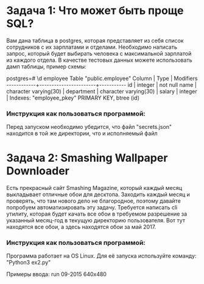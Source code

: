 <h1>Задача 1: Что может быть проще SQL?</h1>
Вам дана таблица в postgres, которая представляет из себя список сотрудников с
их зарплатами и отделами. Необходимо написать запрос, который будет выбирать
человека с максимальной зарплатой из каждого отдела.
В качестве тестовых данных можете использовать дамп таблицы, пример схемы:

postgres=# \d employee
            Table "public.employee"
   Column   |         Type          | Modifiers
------------+-----------------------+-----------
 id         | integer               | not null
 name       | character varying(30) |
 department | character varying(30) |
 salary     | integer               |
Indexes:
    "employee_pkey" PRIMARY KEY, btree (id)
    
<h3>Инструкция как пользоваться программой:</h3>
Перед запуском необходимо убедится, что файл "secrets.json" находится в той же 
директории, что и исполняемый файл

<h1>Задача 2: Smashing Wallpaper Downloader</h1>

Есть прекрасный сайт Smashing Magazine, который каждый месяц выкладывает
отличные обои для десктопа. Заходить каждый месяц и проверять, что там нового
дело не благородное, поэтому давайте попробуем автоматизировать эту задачу.
Требуется написать cli утилиту, которая будет качать все обои в требуемом
разрешение за указанный месяц-год в текущую директорию пользователя.
Вот тут находятся все обои, а здесь находятся обои за май 2017.

<h3>Инструкция как пользоваться программой:</h3>
Программа работает на OS Linux. Для её запуска используйте команду:
"Python3 ex2.py"

Примеры ввода:
run
09-2015
640x480


